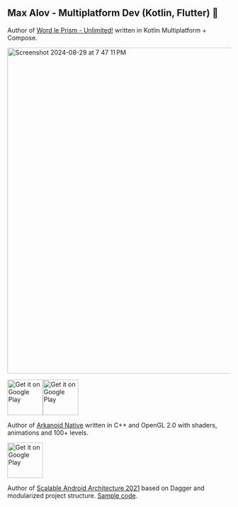 ## Max Alov - Multiplatform Dev (Kotlin, Flutter) 👋

Author of [Word le Prism - Unlimited!](https://getprism.net/) written in Kotlin Multiplatform + Compose.

<img width="735" alt="Screenshot 2024-08-29 at 7 47 11 PM" src="https://github.com/user-attachments/assets/dfe8c437-a99e-4fac-b686-0d70d4f03ed3">

<a style="margin-bottom: 0;" href='https://play.google.com/store/apps/details?id=com.getprism.prism.android.release&hl=en'><img alt='Get it on Google Play' src='https://play.google.com/intl/en_us/badges/images/generic/en_badge_web_generic.png' height="80px"/></a><a style="margin-bottom: 0;" href='https://appgallery.huawei.com/app/C108349353'><img alt='Get it on Google Play' src='https://www.bodyfast.app/wp-content/uploads/2022/02/huawei-app-gallery-badge.png' height="80px"/></a>

Author of [Arkanoid Native](https://play.google.com/store/apps/details?id=com.orcchg.dev.maxa.arkanoid_native&hl=en) written in C++ and OpenGL 2.0 with shaders, animations and 100+ levels.

<a style="margin-bottom: 0;" href='https://play.google.com/store/apps/details?id=com.orcchg.dev.maxa.arkanoid_native&hl=en'><img alt='Get it on Google Play' src='https://play.google.com/intl/en_us/badges/images/generic/en_badge_web_generic.png' height="80px"/></a>

Author of [Scalable Android Architecture 2021](https://alovmax.medium.com/scalable-android-architecture-2021-92208e95c0ad) based on Dagger and modularized project structure. [Sample code](https://github.com/orcchg/SampleAndroidArchAtScale).

<!--
**orcchg/orcchg** is a ✨ _special_ ✨ repository because its `README.md` (this file) appears on your GitHub profile.

Here are some ideas to get you started:

- 🔭 I’m currently working on ...
- 🌱 I’m currently learning ...
- 👯 I’m looking to collaborate on ...
- 🤔 I’m looking for help with ...
- 💬 Ask me about ...
- 📫 How to reach me: ...
- 😄 Pronouns: ...
- ⚡ Fun fact: ...
-->
